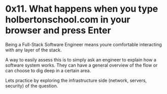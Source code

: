 # 0x11. What happens when you type holbertonschool.com in your browser and press Enter
Being a Full-Stack Software Engineer means youre comfortable interacting with any layer of the stack.

A way to easily assess this is to simply ask an engineer to explain how a software system works. They can have a general overview of the flow or can choose to dig deep in a certain area.

Lets practice by exploring the infrastructure side (network, servers, security) of the question.
